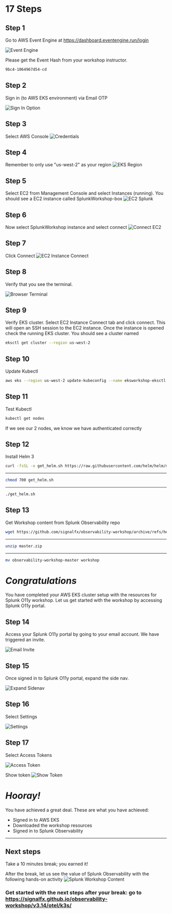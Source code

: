 # 17 Steps

##  Step 1
Go to AWS Event Engine at https://dashboard.eventengine.run/login 

![Event Engine](eventengine.png "Event Engine")

Please get the Event Hash from your workshop instructor.

```bash
9bc4-1064967d54-cd
```

## Step 2

Sign in (to AWS EKS environment) via Email OTP

![Sign In Option](sign-in-option.png "Sign In Option")

## Step 3

Select AWS Console
![Credentials](credentials.png "Credentials")

## Step 4

Remember to only use "us-west-2" as your region
![EKS Region](eks-region.png "EKS Region")

## Step 5

Select EC2 from Management Console and select Instances (running). You should see a EC2 instance called SplunkWorkshop-box
![EC2 Splunk](ec2-splunk.png "EC2 Splunk")

## Step 6

Now select SplunkWorkshop instance and select connect
![Connect EC2](connect-ec2.png "Connect EC2")

## Step 7

Click Connect
![EC2 Instance Connect](ec2-instance-connect.png "EC2 Instance Connect")

## Step 8

Verify that you see the terminal.

![Browser Terminal](browser-terminal.png "Browser Terminal")

## Step 9

Verify EKS cluster. Select EC2 Instance Connect tab and click connect. This will open an SSH session to the EC2 instance. Once the instance is opened check the running EKS cluster. You should see a cluster named
```bash
eksctl get cluster --region us-west-2
```

## Step 10

Update Kubectl
```bash
aws eks --region us-west-2 update-kubeconfig --name eksworkshop-eksctl
```

## Step 11

Test Kubectl
```bash
kubectl get nodes
```
If we see our 2 nodes, we know we have authenticated correctly

## Step 12

Install Helm 3
```bash
curl -fsSL -o get_helm.sh https://raw.githubusercontent.com/helm/helm/master/scripts/get-helm-3
```

---

```bash
chmod 700 get_helm.sh
```

---

```bash
./get_helm.sh
```

## Step 13

Get Workshop content from Splunk Observability repo

```bash
wget https://github.com/signalfx/observability-workshop/archive/refs/heads/master.zip
```

---

```bash
unzip master.zip
```

---

```bash
mv observability-workshop-master workshop
```

# ***Congratulations***
You have completed your AWS EKS cluster setup with the resources for Splunk O11y workshop. Let us get started with the workshop by accessing Splunk O11y portal. 

## Step 14

Access your Splunk O11y portal by going to your email account. We have triggered an invite. 

![Email Invite](email-invite.png "email invite")

## Step 15

Once signed in to Splunk O11y portal, expand the side nav. 

![Expand Sidenav](expand-side-nav.png "expand side nav")

## Step 16

Select Settings

![Settings](settings.png "settings")

## Step 17

Select Access Tokens

![Access Token](access-token.png "access token")


Show token 
![Show Token](show-token.png "show token")


# ***Hooray!***
You have achieved a great deal. These are what you have achieved:
- Signed in to AWS EKS
- Downloaded the workshop resources
- Signed in to Splunk Observability 

---

## Next steps
Take a 10 minutes break; you earned it! 

After the break, let us see the value of Splunk Observability with the following hands-on activity
![Splunk Workshop Content](splunk-workshop-content.png "splunk workshop content")

### Get started with the next steps after your break: go to https://signalfx.github.io/observability-workshop/v3.14/otel/k3s/
